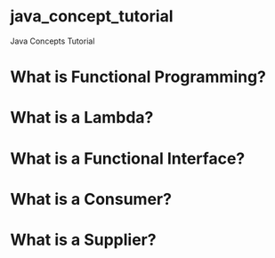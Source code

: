 # java_concept_tutorial
Java Concepts Tutorial

# What is Functional Programming?

# What is a Lambda?

# What is a Functional Interface?

# What is a Consumer?

# What is a Supplier?
